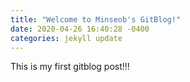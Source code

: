 ```yaml
---
title: "Welcome to Minseob's GitBlog!"
date: 2020-04-26 16:40:28 -0400
categories: jekyll update
---
```

This is my first gitblog post!!!
